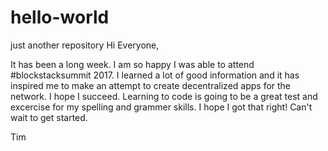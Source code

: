 # hello-world
just another repository
Hi Everyone,

It has been a long week. I am so happy I was able to attend #blockstacksummit 2017. I learned a lot of good information and it has inspired me to make an attempt to create decentralized apps for the network. I hope I succeed. Learning to code is going to be a great test and excercise for my spelling and grammer skills.
I hope I got that right! Can't wait to get started.

Tim

